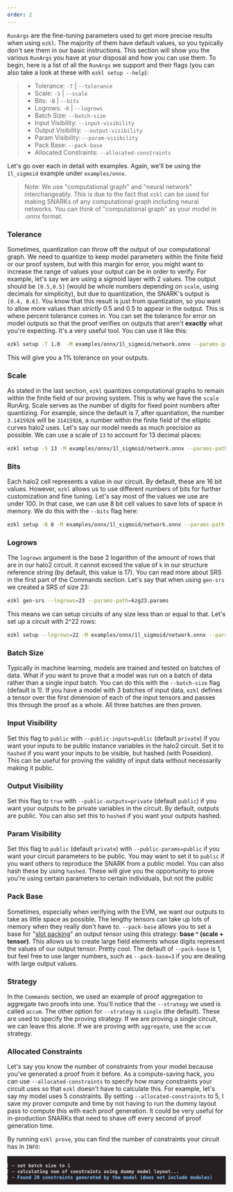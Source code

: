 ```yaml
---
order: 2
---
```


`RunArgs` are the fine-tuning parameters used to get more precise results when using `ezkl`. The majority of them have default values, so you typically don't see them in our basic instructions. This section will show you the various `RunArgs` you have at your disposal and how you can use them. To begin, here is a list of all the `RunArgs` we support and their flags (you can also take a look at these with `ezkl setup --help`):

> - Tolerance: `-T` | `--tolerance`
> - Scale: `-S` | `--scale`
> - Bits: `-B` | `--bits`
> - Logrows: `-K` | `--logrows`
> - Batch Size: `--batch-size`
> - Input Visibility: `--input-visibility`
> - Output Visibility: `--output-visibility`
> - Param Visibility: `--param-visibility`
> - Pack Base: `--pack-base`
> - Allocated Constraints: `--allocated-constraints`

Let's go over each in detail with examples. Again, we'll be using the `1l_sigmoid` example under `examples/onnx`. 

> Note: We use "computational graph" and "neural network" interchangeably. This is due to the fact that `ezkl` can be used for making SNARKs of any computational graph including neural networks. You can think of "computational graph" as your model in .onnx format.

### Tolerance

Sometimes, quantization can throw off the output of our computational graph. We need to quantize to keep model parameters within the finite field or our proof system, but with this margin for error, you might want to increase the range of values your output can be in order to verify. For example, let's say we are using a sigmoid layer with 2 values. The output should be `[0.5,0.5]` (would be whole numbers depending on `scale`, using decimals for simplicity), but due to quantization, the SNARK's output is `[0.4, 0.6]`. You know that this result is just from quantization, so you want to allow more values than *strictly* 0.5 and 0.5 to appear in the output. This is where percent tolerance comes in. You can set the tolerance for error on model outputs so that the proof verifies on outputs that aren't **exactly** what you're expecting. It's a very useful tool. You can use it like this:

```bash
ezkl setup -T 1.0  -M examples/onnx/1l_sigmoid/network.onnx --params-path kzg.params --vk-path vk.key --pk-path pk.key --circuit-params-path circuit.params
```

This will give you a 1% tolerance on your outputs. 

### Scale

As stated in the last section, `ezkl` quantizes computational graphs to remain within the finite field of our proving system. This is why we have the `scale` RunArg. Scale serves as the number of digits for fixed point numbers after quantizing. For example, since the default is 7, after quantiation, the number `3.1415926` will be `31415926`, a number within the finite field of the elliptic curves halo2 uses. Let's say our model needs as much precision as possible. We can use a scale of  `13` to account for 13 decimal places:

```bash
ezkl setup -S 13 -M examples/onnx/1l_sigmoid/network.onnx --params-path kzg.params --vk-path vk.key --pk-path pk.key --circuit-params-path circuit.params
```

### Bits

Each halo2 cell represents a value in our circuit. By default, these are 16 bit values. However, `ezkl` allows us to use different numbers of bits for further customization and fine tuning. Let's say most of the values we use are under 100. In that case, we can use 8 bit cell values to save lots of space in memory. We do this with the `--bits` flag here:

```bash
ezkl setup -B 8 -M examples/onnx/1l_sigmoid/network.onnx --params-path kzg.params --vk-path vk.key --pk-path pk.key --circuit-params-path circuit.params
```

### Logrows

The `logrows` argument is the base 2 logarithm of the amount of rows that are in our halo2 circuit. it cannot exceed the value of `k` in our structure reference string (by default, this value is 17). You can read more about SRS in the first part of the Commands section. Let's say that when using `gen-srs` we created a SRS of size 23:

```bash
ezkl gen-srs --logrows=23 --params-path=kzg23.params
```

 This means we can setup circuits of any size less than or equal to that. Let's set up a circuit with 2^22 rows:

```bash
ezkl setup --logrows=22 -M examples/onnx/1l_sigmoid/network.onnx --params-path kzg23.params --vk-path vk.key --pk-path pk.key --circuit-params-path circuit.params
```

### Batch Size

Typically in machine learning, models are trained and tested on batches of data. What if you want to prove that a model was run on a batch of data rather than a single input batch. You can do this with the `--batch-size` flag (default is 1). If you have a model with 3 batches of input data, `ezkl` defines a tensor over the first dimension of each of the input tensors and passes this through the proof as a whole. All three batches are then proven. 

### Input Visibility

Set this flag to `public` with `--public-inputs=public` (default `private`) if you want your inputs to be public instance variables in the halo2 circuit. Set it to `hashed` if you want your inputs to be visible, but hashed (with Poseidon). This can be useful for proving the validity of input data without necessarily making it public. 

### Output Visibility

Set this flag to `true` with `--public-outputs=private` (default `public`) if you want your outputs to be private variables in the circuit. By default, outputs are public. You can also set this to `hashed` if you want your outputs hashed.

### Param Visibility

Set this flag to `public` (default `private`) with `--public-params=public` if you want your circuit parameters to be public. You may want to set it to `public` if you want others to reproduce the SNARK from a public model. You can also hash these by using `hashed`. These will give you the opportunity to prove you're using certain parameters to certain individuals, but not the public

### Pack Base

Sometimes, especially when verifying with the EVM, we want our outputs to take as little space as possible. The lengthy tensors can take up lots of memory when they really don't have to. `--pack-base` allows you to set a base for "[slot packing](https://fravoll.github.io/solidity-patterns/tight_variable_packing.html)" an output tensor using this strategy: **base ^ (scale + tensor)**. This allows us to create large field elements whose digits represent the values of our output tensor. Pretty cool. The default of `--pack-base` is 1, but feel free to use larger numbers, such as `--pack-base=3` if you are dealing with large output values.

### Strategy

In the `Commands` section, we used an example of proof aggregation to aggregate two proofs into one. You'll notice that the `--strategy` we used is called `accum`. The other option for `--strategy` is `single` (the default). These are used to specify the proving strategy. If we are proving a single circuit, we can leave this alone. If we are proving with `aggregate`, use the `accum` strategy.

### Allocated Constraints

Let's say you know the number of constraints from your model because you've generated a proof from it before. As a compute-saving hack, you can use `--allocated-constraints` to specify how many constraints your circuit uses so that `ezkl` doesn't have to calculate this. For example, let's say my model uses 5 constraints. By setting `--allocated-constraints` to 5, I save my prover compute and time by not having to run the dummy layout pass to compute this with each proof generation. It could be very useful for in-production SNARKs that need to shave off every second of proof generation time.

By running `ezkl prove`, you can find the number of constraints your circuit has in `INFO`:

![img](../assets/constraints.png)